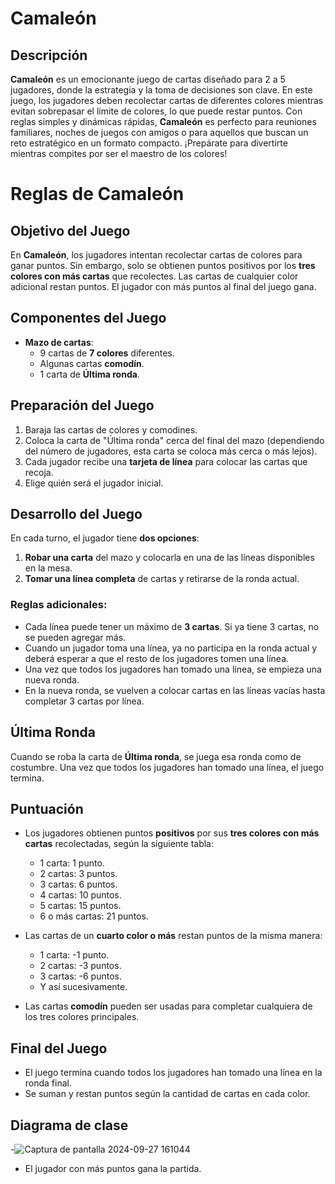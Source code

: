 # Camaleón

## Descripción
**Camaleón** es un emocionante juego de cartas diseñado para 2 a 5 jugadores, donde la estrategia y la toma de decisiones son clave. En este juego, los jugadores deben recolectar cartas de diferentes colores mientras evitan sobrepasar el límite de colores, lo que puede restar puntos. Con reglas simples y dinámicas rápidas, **Camaleón** es perfecto para reuniones familiares, noches de juegos con amigos o para aquellos que buscan un reto estratégico en un formato compacto. ¡Prepárate para divertirte mientras compites por ser el maestro de los colores!


# Reglas de Camaleón

## Objetivo del Juego
En **Camaleón**, los jugadores intentan recolectar cartas de colores para ganar puntos. Sin embargo, solo se obtienen puntos positivos por los **tres colores con más cartas** que recolectes. Las cartas de cualquier color adicional restan puntos. El jugador con más puntos al final del juego gana.

## Componentes del Juego
- **Mazo de cartas**:
  - 9 cartas de **7 colores** diferentes.
  - Algunas cartas **comodín**.
  - 1 carta de **Última ronda**.

## Preparación del Juego
1. Baraja las cartas de colores y comodines.
2. Coloca la carta de "Última ronda" cerca del final del mazo (dependiendo del número de jugadores, esta carta se coloca más cerca o más lejos).
3. Cada jugador recibe una **tarjeta de línea** para colocar las cartas que recoja.
4. Elige quién será el jugador inicial.

## Desarrollo del Juego
En cada turno, el jugador tiene **dos opciones**:

1. **Robar una carta** del mazo y colocarla en una de las líneas disponibles en la mesa.
2. **Tomar una línea completa** de cartas y retirarse de la ronda actual.

### Reglas adicionales:
- Cada línea puede tener un máximo de **3 cartas**. Si ya tiene 3 cartas, no se pueden agregar más.
- Cuando un jugador toma una línea, ya no participa en la ronda actual y deberá esperar a que el resto de los jugadores tomen una línea.
- Una vez que todos los jugadores han tomado una línea, se empieza una nueva ronda.
- En la nueva ronda, se vuelven a colocar cartas en las líneas vacías hasta completar 3 cartas por línea.

## Última Ronda
Cuando se roba la carta de **Última ronda**, se juega esa ronda como de costumbre. Una vez que todos los jugadores han tomado una línea, el juego termina.

## Puntuación
- Los jugadores obtienen puntos **positivos** por sus **tres colores con más cartas** recolectadas, según la siguiente tabla:
  - 1 carta: 1 punto.
  - 2 cartas: 3 puntos.
  - 3 cartas: 6 puntos.
  - 4 cartas: 10 puntos.
  - 5 cartas: 15 puntos.
  - 6 o más cartas: 21 puntos.

- Las cartas de un **cuarto color o más** restan puntos de la misma manera:
  - 1 carta: -1 punto.
  - 2 cartas: -3 puntos.
  - 3 cartas: -6 puntos.
  - Y así sucesivamente.

- Las cartas **comodín** pueden ser usadas para completar cualquiera de los tres colores principales.

## Final del Juego
- El juego termina cuando todos los jugadores han tomado una línea en la ronda final.
- Se suman y restan puntos según la cantidad de cartas en cada color.
## Diagrama de clase
-![Captura de pantalla 2024-09-27 161044](https://github.com/user-attachments/assets/de5d33de-416f-4b81-afe3-86ba8829b07d)

- El jugador con más puntos gana la partida.
